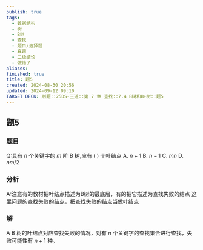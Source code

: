 ```yaml
---
publish: true
tags:
  - 数据结构
  - 树
  - B树
  - 查找
  - 题目/选择题
  - 真题
  - 二级结论
  - 做错了
aliases: 
finished: true
title: 题5
created: 2024-08-30 20:56
updated: 2024-09-12 09:10
TARGET DECK: 刷题::25DS-王道::第 7 章 查找::7.4 B树和B+树::题5
---
```

## 题5
### 题目
Q:具有 $n$ 个关键字的 $m$ 阶 $\mathrm{B}$ 树,应有 ( ) 个叶结点
A. $n + 1$ 
B. $n - 1$ 
C. ${mn}$ 
D. ${nm}/2$
### 分析
A:注意有的教材把叶结点描述为B树的最底层，有的把它描述为查找失败的结点
这里问题的查找失败的结点，把查找失败的结点当做叶结点
### 解
A
$\mathrm{B}$ 树的叶结点对应查找失败的情况，对有 $n$ 个关键字的查找集合进行查找，失败可能性有 $n+1$ 种。


